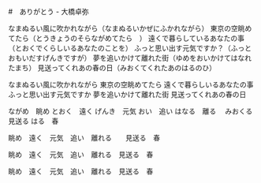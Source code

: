 #　ありがとう - 大橋卓弥

なまぬるい風に吹かれながら（なまぬるいかぜにふかれながら）
東京の空眺めてたら（とうきょうのそらながめてたら　）
遠くで暮らしているあなたの事（とおくでくらしいるあなたのことを）
ふっと思い出す元気ですか？（ふっとおもいだすげんきですが）
夢を追いかけて離れた街（ゆめをおいかけてはなれたまち）
見送ってくれあの春の日（みおくてくれたあのはるのひ）

なまぬるい風に吹かれながら
東京の空眺めてたら
遠くで暮らしいるあなたの事
ふっと思い出す元気ですか
夢を追いかけて離れた街
見送ってくれあの春の日

ながめ　眺め
とおく　遠く
げんき　元気
おい　追い
はなる　離る　
みおくる　見送る
はる　春

眺め　遠く　元気　追い　離れる　　見送る　春

眺め　遠く　元気　追い　離れる　見送る　春

眺め　遠く　元気　追い　離れる　見送る　春
